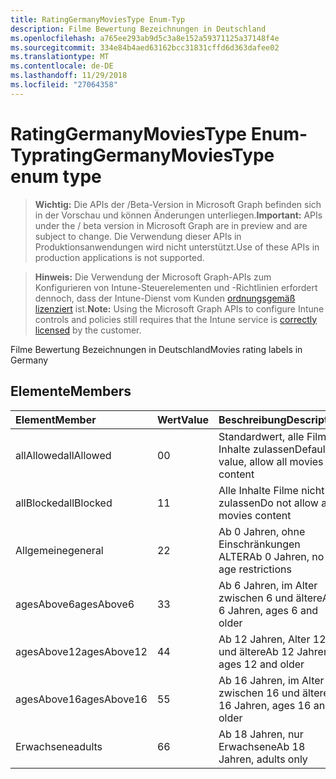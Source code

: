 ```yaml
---
title: RatingGermanyMoviesType Enum-Typ
description: Filme Bewertung Bezeichnungen in Deutschland
ms.openlocfilehash: a765ee293ab9d5c3a8e152a59371125a37148f4e
ms.sourcegitcommit: 334e84b4aed63162bcc31831cffd6d363dafee02
ms.translationtype: MT
ms.contentlocale: de-DE
ms.lasthandoff: 11/29/2018
ms.locfileid: "27064358"
---
```

# <a name="ratinggermanymoviestype-enum-type"></a><span data-ttu-id="95551-103">RatingGermanyMoviesType Enum-Typ</span><span class="sxs-lookup"><span data-stu-id="95551-103">ratingGermanyMoviesType enum type</span></span>

> <span data-ttu-id="95551-104">**Wichtig:** Die APIs der /Beta-Version in Microsoft Graph befinden sich in der Vorschau und können Änderungen unterliegen.</span><span class="sxs-lookup"><span data-stu-id="95551-104">**Important:** APIs under the / beta version in Microsoft Graph are in preview and are subject to change.</span></span> <span data-ttu-id="95551-105">Die Verwendung dieser APIs in Produktionsanwendungen wird nicht unterstützt.</span><span class="sxs-lookup"><span data-stu-id="95551-105">Use of these APIs in production applications is not supported.</span></span>

> <span data-ttu-id="95551-106">**Hinweis:** Die Verwendung der Microsoft Graph-APIs zum Konfigurieren von Intune-Steuerelementen und -Richtlinien erfordert dennoch, dass der Intune-Dienst vom Kunden [ordnungsgemäß lizenziert](https://go.microsoft.com/fwlink/?linkid=839381) ist.</span><span class="sxs-lookup"><span data-stu-id="95551-106">**Note:** Using the Microsoft Graph APIs to configure Intune controls and policies still requires that the Intune service is [correctly licensed](https://go.microsoft.com/fwlink/?linkid=839381) by the customer.</span></span>

<span data-ttu-id="95551-107">Filme Bewertung Bezeichnungen in Deutschland</span><span class="sxs-lookup"><span data-stu-id="95551-107">Movies rating labels in Germany</span></span>
## <a name="members"></a><span data-ttu-id="95551-108">Elemente</span><span class="sxs-lookup"><span data-stu-id="95551-108">Members</span></span>
|<span data-ttu-id="95551-109">Element</span><span class="sxs-lookup"><span data-stu-id="95551-109">Member</span></span>|<span data-ttu-id="95551-110">Wert</span><span class="sxs-lookup"><span data-stu-id="95551-110">Value</span></span>|<span data-ttu-id="95551-111">Beschreibung</span><span class="sxs-lookup"><span data-stu-id="95551-111">Description</span></span>|
|:---|:---|:---|
|<span data-ttu-id="95551-112">allAllowed</span><span class="sxs-lookup"><span data-stu-id="95551-112">allAllowed</span></span>|<span data-ttu-id="95551-113">0</span><span class="sxs-lookup"><span data-stu-id="95551-113">0</span></span>|<span data-ttu-id="95551-114">Standardwert, alle Filme Inhalte zulassen</span><span class="sxs-lookup"><span data-stu-id="95551-114">Default value, allow all movies content</span></span>|
|<span data-ttu-id="95551-115">allBlocked</span><span class="sxs-lookup"><span data-stu-id="95551-115">allBlocked</span></span>|<span data-ttu-id="95551-116">1</span><span class="sxs-lookup"><span data-stu-id="95551-116">1</span></span>|<span data-ttu-id="95551-117">Alle Inhalte Filme nicht zulassen</span><span class="sxs-lookup"><span data-stu-id="95551-117">Do not allow any movies content</span></span>|
|<span data-ttu-id="95551-118">Allgemeine</span><span class="sxs-lookup"><span data-stu-id="95551-118">general</span></span>|<span data-ttu-id="95551-119">2</span><span class="sxs-lookup"><span data-stu-id="95551-119">2</span></span>|<span data-ttu-id="95551-120">Ab 0 Jahren, ohne Einschränkungen ALTER</span><span class="sxs-lookup"><span data-stu-id="95551-120">Ab 0 Jahren, no age restrictions</span></span>|
|<span data-ttu-id="95551-121">agesAbove6</span><span class="sxs-lookup"><span data-stu-id="95551-121">agesAbove6</span></span>|<span data-ttu-id="95551-122">3</span><span class="sxs-lookup"><span data-stu-id="95551-122">3</span></span>|<span data-ttu-id="95551-123">Ab 6 Jahren, im Alter zwischen 6 und ältere</span><span class="sxs-lookup"><span data-stu-id="95551-123">Ab 6 Jahren, ages 6 and older</span></span>|
|<span data-ttu-id="95551-124">agesAbove12</span><span class="sxs-lookup"><span data-stu-id="95551-124">agesAbove12</span></span>|<span data-ttu-id="95551-125">4</span><span class="sxs-lookup"><span data-stu-id="95551-125">4</span></span>|<span data-ttu-id="95551-126">Ab 12 Jahren, Alter 12 und ältere</span><span class="sxs-lookup"><span data-stu-id="95551-126">Ab 12 Jahren, ages 12 and older</span></span>|
|<span data-ttu-id="95551-127">agesAbove16</span><span class="sxs-lookup"><span data-stu-id="95551-127">agesAbove16</span></span>|<span data-ttu-id="95551-128">5</span><span class="sxs-lookup"><span data-stu-id="95551-128">5</span></span>|<span data-ttu-id="95551-129">Ab 16 Jahren, im Alter zwischen 16 und ältere</span><span class="sxs-lookup"><span data-stu-id="95551-129">Ab 16 Jahren, ages 16 and older</span></span>|
|<span data-ttu-id="95551-130">Erwachsene</span><span class="sxs-lookup"><span data-stu-id="95551-130">adults</span></span>|<span data-ttu-id="95551-131">6</span><span class="sxs-lookup"><span data-stu-id="95551-131">6</span></span>|<span data-ttu-id="95551-132">Ab 18 Jahren, nur Erwachsene</span><span class="sxs-lookup"><span data-stu-id="95551-132">Ab 18 Jahren, adults only</span></span>|






